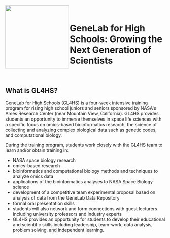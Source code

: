 <img src="genelabfinal.jpg" align="left" alt="" width="200" height="200"/>
<br/>

# GeneLab for High Schools: Growing the Next Generation of Scientists

<br/>

## What is GL4HS?
GeneLab for High Schools (GL4HS) is a four-week intensive training program for rising high school juniors and seniors sponsored by NASA's Ames Research Center (near Mountain View, California). GL4HS provides students an opportunity to immerse themselves in space life sciences with a specific focus on omics-based bioinformatics research, the science of collecting and analyzing complex biological data such as genetic codes, and computational biology.

During the training program, students work closely with the GL4HS team to learn and/or obtain training in:

- NASA space biology research
- omics-based research
- bioinformatics and computational biology methods and techniques to analyze omics data
- applications of the bioinformatics analyses to NASA Space Biology science
- development of a competitive team experimental proposal based on analysis of data from the GeneLab Data Repository
- formal oral presentation skills
- students will also network and form connections with guest lecturers including university professors and industry experts
- GL4HS provides an opportunity for students to develop their educational and scientific skills including leadership, team-work, data analysis, problem solving, and independent learning.

